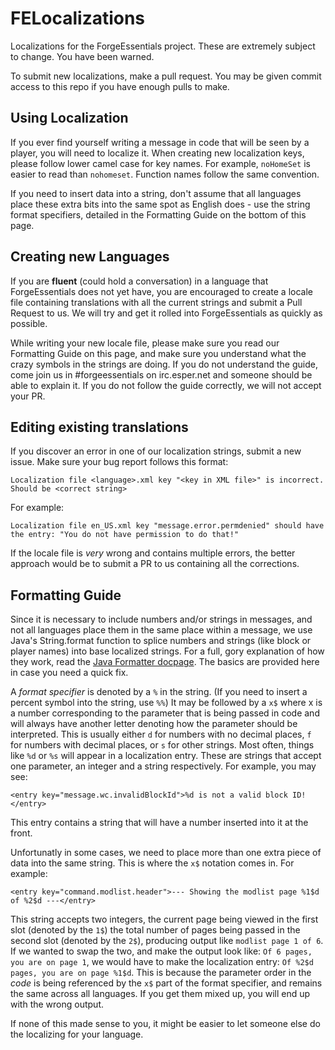 FELocalizations
===============

Localizations for the ForgeEssentials project.
These are extremely subject to change. You have been warned.

To submit new localizations, make a pull request. You may be given commit access to this repo if you have enough pulls to make.

## Using Localization
If you ever find yourself writing a message in code that will be seen by a player, you will need to localize it. When creating new localization keys, please follow lower camel case for key names. For example, `noHomeSet` is easier to read than `nohomeset`. Function names follow the same convention.

If you need to insert data into a string, don't assume that all languages place these extra bits into the same spot as English does - use the string format specifiers, detailed in the Formatting Guide on the bottom of this page.

## Creating new Languages
If you are **fluent** (could hold a conversation) in a language that ForgeEssentials does not yet have, you are encouraged to create a locale file containing translations with all the current strings and submit a Pull Request to us. We will try and get it rolled into ForgeEssentials as quickly as possible.

While writing your new locale file, please make sure you read our Formatting Guide on this page, and make sure you understand what the crazy symbols in the strings are doing. If you do not understand the guide, come join us in #forgeessentials on irc.esper.net and someone should be able to explain it. If you do not follow the guide correctly, we will not accept your PR.

## Editing existing translations
If you discover an error in one of our localization strings, submit a new issue. Make sure your bug report follows this format:

`Localization file <language>.xml key "<key in XML file>" is incorrect. Should be <correct string>`

For example:

`Localization file en_US.xml key "message.error.permdenied" should have the entry: "You do not have permission to do that!"`

If the locale file is _very_ wrong and contains multiple errors, the better approach would be to submit a PR to us containing all the corrections.

## Formatting Guide

Since it is necessary to include numbers and/or strings in messages, and not all languages place them in the same place within a message, we use Java's String.format function to splice numbers and strings (like block or player names) into base localized strings. For a full, gory explanation of how they work, read the [Java Formatter docpage](http://docs.oracle.com/javase/7/docs/api/java/util/Formatter.html#syntax). The basics are provided here in case you need a quick fix.

A _format specifier_ is denoted by a `%` in the string. (If you need to insert a percent symbol into the string, use `%%`) It may be followed by a `x$` where x is a number corresponding to the parameter that is being passed in code and will always have another letter denoting how the parameter should be interpreted. This is usually either `d` for numbers with no decimal places, `f` for numbers with decimal places, or `s` for other strings. Most often, things like `%d` or `%s` will appear in a localization entry. These are strings that accept one parameter, an integer and a string respectively. For example, you may see:

`<entry key="message.wc.invalidBlockId">%d is not a valid block ID!</entry>`

This entry contains a string that will have a number inserted into it at the front.

Unfortunatly in some cases, we need to place more than one extra piece of data into the same string. This is where the `x$` notation comes in. For example:

`<entry key="command.modlist.header">--- Showing the modlist page %1$d of %2$d ---</entry>`

This string accepts two integers, the current page being viewed in the first slot (denoted by the `1$`) the total number of pages being passed in the second slot (denoted by the `2$`), producing output like `modlist page 1 of 6`. If we wanted to swap the two, and make the output look like: `Of 6 pages, you are on page 1`, we would have to make the localization entry: `Of %2$d pages, you are on page %1$d`. This is because the parameter order in the _code_ is being referenced by the `x$` part of the format specifier, and remains the same across all languages. If you get them mixed up, you will end up with the wrong output.

If none of this made sense to you, it might be easier to let someone else do the localizing for your language.
